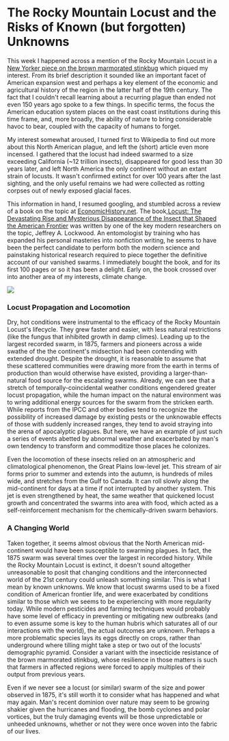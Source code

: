 # The Rocky Mountain Locust and the Risks of Known (but forgotten) Unknowns

This week I happened across a mention of the Rocky Mountain Locust in a [New Yorker piece on the brown marmorated stinkbug](https://www.newyorker.com/magazine/2018/03/12/when-twenty-six-thousand-stinkbugs-invade-your-home) which piqued my interest. From its brief description it sounded like an important facet of American expansion west and perhaps a key element of the economic and agricultural history of the region in the latter half of the 19th century. The fact that I couldn't recall learning about a recurring plague than ended not even 150 years ago spoke to a few things. In specific terms, the focus the American education system places on the east coast institutions during this time frame, and, more broadly, the ability of nature to bring considerable havoc to bear, coupled with the capacity of humans to forget.

My interest somewhat aroused, I turned first to Wikipedia to find out more about this North American plague, and left the (short) article even more incensed. I gathered that the locust had indeed swarmed to a size exceeding California (~12 trillion insects), disappeared for good less than 30 years later, and left North America the only continent without an extant strain of locusts. It wasn't confirmed extinct for over 100 years after the last sighting, and the only useful remains we had were collected as rotting corpses out of newly exposed glacial faces. 

This information in hand, I resumed googling, and stumbled across a review of a book on the topic at [EconomicHistory.net](http://eh.net/book_reviews/locust-the-devastating-rise-and-mysterious-disappearance-of-the-insect-that-shaped-the-american-frontier/). The book,[Locust: The Devastating Rise and Mysterious Disappearance of the Insect that Shaped the American Frontier](http://amzn.to/2FnFcQv) was written by one of the key modern researchers on the topic, Jeffrey A. Lockwood. An entomologist by training who has expanded his personal masteries into nonfiction writing, he seems to have been the perfect candidate to perform both the modern science and painstaking historical research required to piece together the definitive account of our vanished swarms. I immediately bought the book, and for its first 100 pages or so it has been a delight. Early on, the book crossed over into another area of my interests, climate change.

![](https://upload.wikimedia.org/wikipedia/commons/f/f7/Minnesota_locusts.jpg)

### Locust Propagation and Locomotion

Dry, hot conditions were instrumental to the efficacy of the Rocky Mountain Locust's lifecycle. They grew faster and easier, with less natural restrictions (like the fungus that inhibited growth in damp climes). Leading up to the largest recorded swarm, in 1875, farmers and pioneers across a wide swathe of the the continent's midsection had been contending with extended drought. Despite the drought, it is reasonable to assume that these scattered communities were drawing more from the earth in terms of production than would otherwise have existed, providing a larger-than-natural food source for the escalating swarms. Already, we can see that a stretch of temporally-coincidental weather conditions engendered greater locust propagation, while the human impact on the natural environment was to wring additional energy sources for the swarm from the stricken earth. While reports from the IPCC and other bodies tend to recognize the possibility of increased damage by existing pests or the unknowable effects of those with suddenly increased ranges, they tend to avoid straying into the arena of apocalyptic plagues. But here, we have an example of just such a series of events abetted by abnormal weather and exacerbated by man's own tendency to transform and commoditize those places he colonizes.

Even the locomotion of these insects relied on an atmospheric and climatological phenomenon, the Great Plains low-level jet. This stream of air forms prior to summer and extends into the autumn, is hundreds of miles wide, and stretches from the Gulf to Canada. It can roll slowly along the mid-continent for days at a time if not interrupted by another system.  This jet is even strengthened by heat, the same weather that quickened locust growth and concentrated the swarms into area with food, which acted as a self-reinforcement mechanism for the chemically-driven swarm behaviors.

### A Changing World

Taken together, it seems almost obvious that the North American mid-continent would have been susceptible to swarming plagues. In fact, the 1875 swarm was several times over the largest in recorded history. While the Rocky Mountain Locust is extinct, it doesn't sound altogether unreasonable to posit that changing conditions and the interconnected world of the 21st century could unleash something similar. This is what I mean by known unknowns. We know that locust swarms used to be a fixed condition of American frontier life, and were exacerbated by conditions similar to those which we seems to be experiencing with more regularity today. While modern pesticides and farming techniques would probably have some level of efficacy in preventing or mitigating new outbreaks (and to even assume some is key to the human hubris which saturates all of our interactions with the world), the actual outcomes are unknown. Perhaps a more problematic species lays its eggs directly on crops, rather than underground where tilling might take a step or two out of the locusts' demographic pyramid. Consider a variant with the insecticide resistance of the brown marmorated stinkbug, whose resilience in those matters is such that farmers in affected regions were forced to apply multiples of their output from previous years. 

Even if we never see a locust (or similar) swarm of the size and power observed in 1875, it's still worth it to consider what has happened and what may again. Man's recent dominion over nature may seem to be growing shakier given the hurricanes and flooding, the bomb cyclones and polar vortices, but the truly damaging events will be those unpredictable or unheeded unknowns, whether or not they were once woven into the fabric of our lives.
